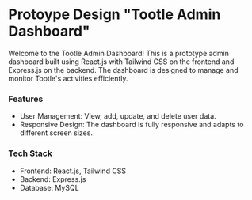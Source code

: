 # Protoype Design "Tootle Admin Dashboard"

Welcome to the Tootle Admin Dashboard! This is a prototype admin dashboard built using React.js with Tailwind CSS on the frontend and Express.js on the backend. The dashboard is designed to manage and monitor Tootle's activities efficiently.

### Features

- User Management: View, add, update, and delete user data.
- Responsive Design: The dashboard is fully responsive and adapts to different screen sizes.

### Tech Stack

- Frontend: React.js, Tailwind CSS
- Backend: Express.js
- Database: MySQL
